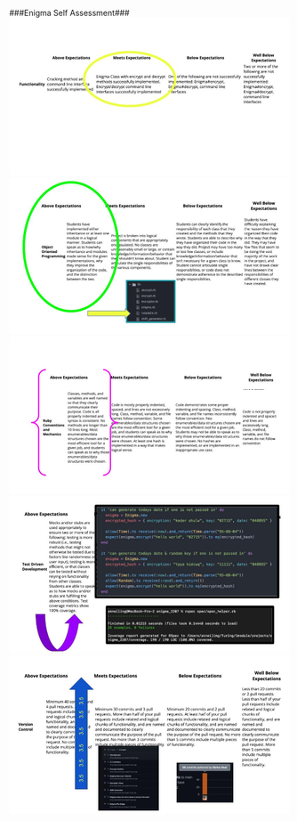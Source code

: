###Enigma Self Assessment###
<img src="./images/img_1.jpg" alt="Self Assessment on Functionality is a four" title="Functionality">
<img src="./images/img_2.jpg" alt="Self Assessment on Object Oriented Programming is a four" title="OOP">
<img src="./images/img_3.jpg" alt="Self Assessment on Ruby Mechanics and Conventions is a four" title="Mechanics and Conventions">
<img src="./images/img_4.jpg" alt="Self Assessment on Test Driven Development is a four" title="TDD">
<img src="./images/img_5.jpg" alt="Self Assessment on Version Control is a three point five" title="Version Control">
